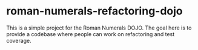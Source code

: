 # roman-numerals-refactoring-dojo
This is a simple project for the Roman Numerals DOJO. The goal here is to provide a codebase where people can work on refactoring and test coverage.
